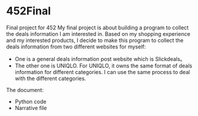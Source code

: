 # 452Final
Final project for 452
My final project is about building a program to collect the deals information I am interested in. Based on my shopping experience and my interested products, I decide to make this program to collect the deals information from two different websites for myself:
 * One is a general deals information post website which is Slickdeals。
 * The other one is UNIQLO. 
 For UNIQLO, it owns the same format of deals information for different categories. I can use the same process to deal with the different categories.

The document:
 * Python code
 * Narrative file
